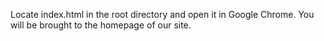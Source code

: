 Locate index.html in the root directory and open it in Google Chrome. You will be brought to the homepage of our site.
